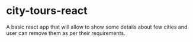 # city-tours-react
A basic react app that will allow to show some details about few cities and user can remove them as per their requirements.
